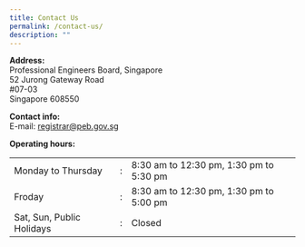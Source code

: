 ```yaml
---
title: Contact Us
permalink: /contact-us/
description: ""
---
```


**Address:**  
Professional Engineers Board, Singapore  
52 Jurong Gateway Road  
#07-03  
Singapore 608550


**Contact info:**  
E-mail: [registrar@peb.gov.sg](mailto:registrar@peb.gov.sg)

**Operating hours:**

|  |  |  |
| -------- | -------- | -------- |
| Monday to Thursday | : | 8:30 am to 12:30 pm, 1:30 pm to 5:30 pm |
| Froday | : | 8:30 am to 12:30 pm, 1:30 pm to 5:00 pm |
| Sat, Sun, Public Holidays | : | Closed |